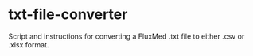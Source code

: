 # txt-file-converter
Script and instructions for converting a FluxMed .txt file to either .csv or .xlsx format.
